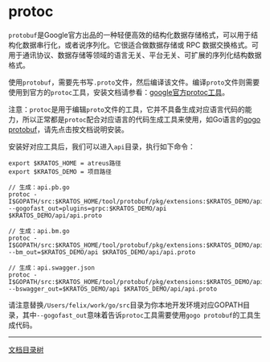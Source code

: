 # protoc

`protobuf`是Google官方出品的一种轻便高效的结构化数据存储格式，可以用于结构化数据串行化，或者说序列化。它很适合做数据存储或 RPC 数据交换格式。可用于通讯协议、数据存储等领域的语言无关、平台无关、可扩展的序列化结构数据格式。

使用`protobuf`，需要先书写`.proto`文件，然后编译该文件。编译`proto`文件则需要使用到官方的`protoc`工具，安装文档请参看：[google官方protoc工具](https://github.com/protocolbuffers/protobuf#protocol-compiler-installation)。

注意：`protoc`是用于编辑`proto`文件的工具，它并不具备生成对应语言代码的能力，所以正常都是`protoc`配合对应语言的代码生成工具来使用，如Go语言的[gogo protobuf](https://github.com/gogo/protobuf)，请先点击按文档说明安装。

安装好对应工具后，我们可以进入`api`目录，执行如下命令：

```shell
export $KRATOS_HOME = atreus路径
export $KRATOS_DEMO = 项目路径

// 生成：api.pb.go
protoc -I$GOPATH/src:$KRATOS_HOME/tool/protobuf/pkg/extensions:$KRATOS_DEMO/api --gogofast_out=plugins=grpc:$KRATOS_DEMO/api $KRATOS_DEMO/api/api.proto

// 生成：api.bm.go
protoc -I$GOPATH/src:$KRATOS_HOME/tool/protobuf/pkg/extensions:$KRATOS_DEMO/api --bm_out=$KRATOS_DEMO/api $KRATOS_DEMO/api/api.proto

// 生成：api.swagger.json
protoc -I$GOPATH/src:$KRATOS_HOME/tool/protobuf/pkg/extensions:$KRATOS_DEMO/api --bswagger_out=$KRATOS_DEMO/api $KRATOS_DEMO/api/api.proto
```

请注意替换`/Users/felix/work/go/src`目录为你本地开发环境对应GOPATH目录，其中`--gogofast_out`意味着告诉`protoc`工具需要使用`gogo protobuf`的工具生成代码。

-------------

[文档目录树](summary.md)
